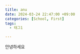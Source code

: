 ```yaml
---
title: anu
date: 2024-03-24 22:47:00 +09:00
categories: [School, First]
tags:
  - 태그1

---
```


안녕하세요

